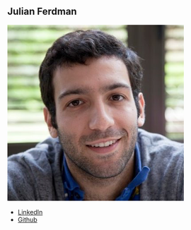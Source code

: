 Julian Ferdman
-------------

![](photos/julian-ferdman.png)

* [LinkedIn](https://www.linkedin.com/in/jferdman)
* [Github](https://github.com/jferdizzle)
